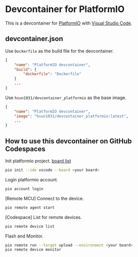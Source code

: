 # Devcontainer for PlatformIO

This is a devcontainer for [PlatformIO](https://platformio.org/) with [Visual Studio Code](https://code.visualstudio.com/).

## devcontainer.json

Use `Dockerfile` as the build file for the devcontainer.

```json
{
    "name": "PlatformIO devcontainer",
	"build": {
        "dockerfile": "Dockerfile"
    }
    ...
}
```

Use `hsun1031/devcontainer_platformio` as the base image.

```json
{
    "name": "PlatformIO devcontainer",
	"image": "hsun1031/devcontainer_platformio:latest",
    ...
}
```

## How to use this devcontainer on GitHub Codespaces
Init platformio project. [board list](https://docs.platformio.org/en/latest/boards/index.html)

```bash
pio init --ide vscode --board <your board>
```

Login platformio account.

```bash
pio account login
```

[Remote MCU] Connect to the device.

```bash
pio remote agent start
``` 

[Codespace] List for remote devices.

```bash
pio remote device list
```

Flash and Monitor.

```bash
pio remote run --target upload --environment <your board>
pio remote device monitor 
```